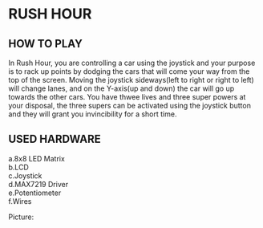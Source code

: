 <h1>RUSH HOUR</h1>
<h2>HOW TO PLAY </h2>
 In Rush Hour, you are controlling a car using the joystick and your purpose is to rack up points by dodging the cars that will come your
way from the top of the screen. Moving the joystick sideways(left to right or right to left) will change lanes, and on the Y-axis(up and
down) the car will go up towards the other cars. You have thwee lives and three super powers at your disposal, the three supers can be
activated using the joystick button and they will grant you invincibility for a short time.  
<h2>USED HARDWARE</h2>  
a.8x8 LED Matrix  <br>
b.LCD  <br>
c.Joystick  <br>
d.MAX7219 Driver  <br>
e.Potentiometer  <br>
f.Wires  <br>
  
  
Picture:   
